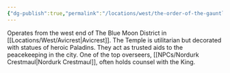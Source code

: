 ```yaml
---
{"dg-publish":true,"permalink":"/locations/west/the-order-of-the-gauntlet/"}
---
```


Operates from the west end of The Blue Moon District in [[Locations/West/Avicrest\|Avicrest]]. The Temple is utilitarian but decorated with statues of heroic Paladins. They act as trusted aids to the peacekeeping in the city. One of the top overseers, [[NPCs/Nordurk Crestmaul\|Nordurk Crestmaul]], often holds counsel with the King.
